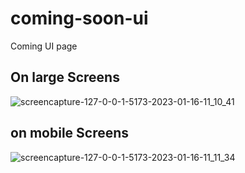 # coming-soon-ui
Coming UI page

## On large Screens

![screencapture-127-0-0-1-5173-2023-01-16-11_10_41](https://user-images.githubusercontent.com/87355988/212606004-f2ed930b-99f0-4273-b476-f7a8f05a5f27.png)


## on mobile Screens
![screencapture-127-0-0-1-5173-2023-01-16-11_11_34](https://user-images.githubusercontent.com/87355988/212606079-cc5e4f68-0e76-49aa-be7c-41364cc20731.png)
